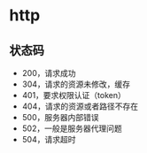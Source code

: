 # http

## 状态码

- 200，请求成功
- 304，请求的资源未修改，缓存
- 401，要求权限认证（token）
- 404，请求的资源或者路径不存在
- 500，服务器内部错误
- 502，一般是服务器代理问题
- 504，请求超时
